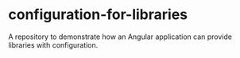 # configuration-for-libraries
A repository to demonstrate how an Angular application can provide libraries with configuration. 
